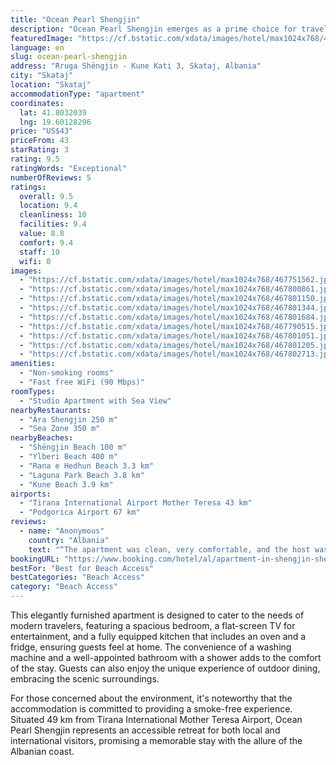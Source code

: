 ```yaml
---
title: "Ocean Pearl Shengjin"
description: "Ocean Pearl Shengjin emerges as a prime choice for travelers seeking the perfect blend of comfort and convenience in Skataj."
featuredImage: "https://cf.bstatic.com/xdata/images/hotel/max1024x768/467751562.jpg?k=fc05efa0927157cb8ea7efa793d04d199ecbcd4771f385a62adfe7c0198f3b47&o=&hp=1"
language: en
slug: ocean-pearl-shengjin
address: "Rruga Shëngjin - Kune Kati 3, Skataj, Albania"
city: "Skataj"
location: "Skataj"
accommodationType: "apartment"
coordinates:
  lat: 41.8032039
  lng: 19.60128296
price: "US$43"
priceFrom: 43
starRating: 3
rating: 9.5
ratingWords: "Exceptional"
numberOfReviews: 5
ratings:
  overall: 9.5
  location: 9.4
  cleanliness: 10
  facilities: 9.4
  value: 8.8
  comfort: 9.4
  staff: 10
  wifi: 0
images:
  - "https://cf.bstatic.com/xdata/images/hotel/max1024x768/467751562.jpg?k=fc05efa0927157cb8ea7efa793d04d199ecbcd4771f385a62adfe7c0198f3b47&o=&hp=1"
  - "https://cf.bstatic.com/xdata/images/hotel/max1024x768/467800861.jpg?k=30326e2b21f438e066eaf4ff62bff712b94119183cc81cc6ac6e65dc2712faa1&o=&hp=1"
  - "https://cf.bstatic.com/xdata/images/hotel/max1024x768/467801150.jpg?k=0e02941208183ee375df122d6cf74aae464fe39d6db11f2e8c2939ff339c0bd5&o=&hp=1"
  - "https://cf.bstatic.com/xdata/images/hotel/max1024x768/467801344.jpg?k=c7a6e8d894cb5f2def62bd10936d362b5c2ffd5c2f2e22dfde04106f2b5dd193&o=&hp=1"
  - "https://cf.bstatic.com/xdata/images/hotel/max1024x768/467801684.jpg?k=26b14265ea08b07af9ea920d2c04db002fcb60dc4d78c518c53ecc917d761c1a&o=&hp=1"
  - "https://cf.bstatic.com/xdata/images/hotel/max1024x768/467790515.jpg?k=59750c92416e538876342532d1af6cee730a7f69fa572dfb86b3b930175d3bd3&o=&hp=1"
  - "https://cf.bstatic.com/xdata/images/hotel/max1024x768/467801051.jpg?k=73f68b82dbc5bc1405b526f73234d2a887150fc41b77ab3332b196224ad8280a&o=&hp=1"
  - "https://cf.bstatic.com/xdata/images/hotel/max1024x768/467801205.jpg?k=ca00b1aefa06ddda8350572219164f7c50fe8ee9257afccd94f0785d057bfe65&o=&hp=1"
  - "https://cf.bstatic.com/xdata/images/hotel/max1024x768/467802713.jpg?k=e2c73e408ef4c81ebf25e28ecccbf55a402133bb2a6cea7144b781cc0278b6a8&o=&hp=1"
amenities:
  - "Non-smoking rooms"
  - "Fast free WiFi (90 Mbps)"
roomTypes:
  - "Studio Apartment with Sea View"
nearbyRestaurants:
  - "Ara Shengjin 250 m"
  - "Sea Zone 350 m"
nearbyBeaches:
  - "Shëngjin Beach 100 m"
  - "Ylberi Beach 400 m"
  - "Rana e Hedhun Beach 3.3 km"
  - "Laguna Park Beach 3.8 km"
  - "Kune Beach 3.9 km"
airports:
  - "Tirana International Airport Mother Teresa 43 km"
  - "Podgorica Airport 67 km"
reviews:
  - name: "Anonymous"
    country: "Albania"
    text: "“The apartment was clean, very comfortable, and the host was amazing. I highly recommend this apartment for anyone visiting downtown.”"
bookingURL: "https://www.booking.com/hotel/al/apartment-in-shengjin-shengjin-lezhe.en-gb.html?aid=8035640"
bestFor: "Best for Beach Access"
bestCategories: "Beach Access"
category: "Beach Access"
---
```


This elegantly furnished apartment is designed to cater to the needs of modern travelers, featuring a spacious bedroom, a flat-screen TV for entertainment, and a fully equipped kitchen that includes an oven and a fridge, ensuring guests feel at home. The convenience of a washing machine and a well-appointed bathroom with a shower adds to the comfort of the stay. Guests can also enjoy the unique experience of outdoor dining, embracing the scenic surroundings.

For those concerned about the environment, it's noteworthy that the accommodation is committed to providing a smoke-free experience. Situated 49 km from Tirana International Mother Teresa Airport, Ocean Pearl Shengjin represents an accessible retreat for both local and international visitors, promising a memorable stay with the allure of the Albanian coast.